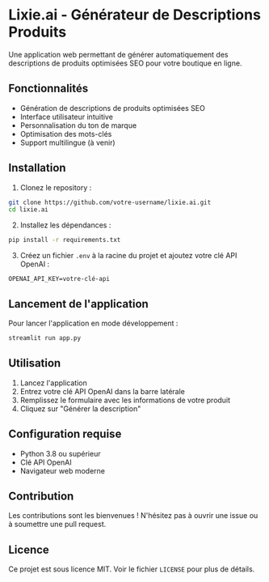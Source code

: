 # Lixie.ai - Générateur de Descriptions Produits

Une application web permettant de générer automatiquement des descriptions de produits optimisées SEO pour votre boutique en ligne.

## Fonctionnalités

- Génération de descriptions de produits optimisées SEO
- Interface utilisateur intuitive
- Personnalisation du ton de marque
- Optimisation des mots-clés
- Support multilingue (à venir)

## Installation

1. Clonez le repository :
```bash
git clone https://github.com/votre-username/lixie.ai.git
cd lixie.ai
```

2. Installez les dépendances :
```bash
pip install -r requirements.txt
```

3. Créez un fichier `.env` à la racine du projet et ajoutez votre clé API OpenAI :
```
OPENAI_API_KEY=votre-clé-api
```

## Lancement de l'application

Pour lancer l'application en mode développement :
```bash
streamlit run app.py
```

## Utilisation

1. Lancez l'application
2. Entrez votre clé API OpenAI dans la barre latérale
3. Remplissez le formulaire avec les informations de votre produit
4. Cliquez sur "Générer la description"

## Configuration requise

- Python 3.8 ou supérieur
- Clé API OpenAI
- Navigateur web moderne

## Contribution

Les contributions sont les bienvenues ! N'hésitez pas à ouvrir une issue ou à soumettre une pull request.

## Licence

Ce projet est sous licence MIT. Voir le fichier `LICENSE` pour plus de détails. 